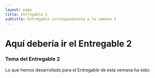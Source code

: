 ```yaml
---
layout: page
title: Entregable 2
subtitle: Entregable correspondiente a la semana 3
---
```


# Aquí debería ir el Entregable 2
### Tema del Entregable 2

Lo que hemos desarrollado para el Entregable de esta semana ha sido:
